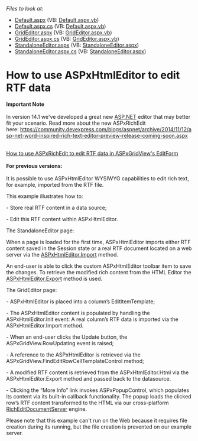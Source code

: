 <!-- default file list -->
*Files to look at*:

* [Default.aspx](./CS/WebSite/Default.aspx) (VB: [Default.aspx.vb](./VB/WebSite/Default.aspx.vb))
* [Default.aspx.cs](./CS/WebSite/Default.aspx.cs) (VB: [Default.aspx.vb](./VB/WebSite/Default.aspx.vb))
* [GridEditor.aspx](./CS/WebSite/GridEditor.aspx) (VB: [GridEditor.aspx.vb](./VB/WebSite/GridEditor.aspx.vb))
* [GridEditor.aspx.cs](./CS/WebSite/GridEditor.aspx.cs) (VB: [GridEditor.aspx.vb](./VB/WebSite/GridEditor.aspx.vb))
* [StandaloneEditor.aspx](./CS/WebSite/StandaloneEditor.aspx) (VB: [StandaloneEditor.aspx](./VB/WebSite/StandaloneEditor.aspx))
* [StandaloneEditor.aspx.cs](./CS/WebSite/StandaloneEditor.aspx.cs) (VB: [StandaloneEditor.aspx](./VB/WebSite/StandaloneEditor.aspx))
<!-- default file list end -->
# How to use ASPxHtmlEditor to edit RTF data


<p><strong>Important Note</strong><br /><br />In version 14.1 we've developed a great new <a href="http://ASP.NET">ASP.NET</a> editor that may better fit your scenario. Read more about the new ASPxRichEdit here: <a href="https://community.devexpress.com/blogs/aspnet/archive/2014/11/12/asp-net-word-inspired-rich-text-editor-preview-release-coming-soon.aspx">https://community.devexpress.com/blogs/aspnet/archive/2014/11/12/asp-net-word-inspired-rich-text-editor-preview-release-coming-soon.aspx</a></p>
<p><br /><a href="https://www.devexpress.com/Support/Center/p/T260978">How to use ASPxRichEdit to edit RTF data in ASPxGridView's EditForm</a><br /><br /><strong>For previous versions:</strong><br /><br />It is possible to use ASPxHtmlEditor WYSIWYG capabilities to edit rich text, for example, imported from the RTF file.</p>
<p>This example illustrates how to:</p>
<p>- Store real RTF content in a data source;</p>
<p>- Edit this RTF content within ASPxHtmlEditor.</p>
<p>The StandaloneEditor page:</p>
<p>When a page is loaded for the first time, ASPxHtmlEditor imports either RTF content saved in the Session state or a real RTF document located on a web server via the <a href="http://documentation.devexpress.com/#AspNet/DevExpressWebASPxHtmlEditorASPxHtmlEditor_Importtopic"><u>ASPxHtmlEditor.Import</u></a> method.</p>
<p>An end-user is able to click the custom ASPxHtmlEditor toolbar item to save the changes. To retrieve the modified rich content from the HTML Editor the <a href="http://documentation.devexpress.com/#AspNet/DevExpressWebASPxHtmlEditorASPxHtmlEditor_Exporttopic"><u>ASPxHtmlEditor.Export</u></a> method is used.</p>
<p>The GridEditor page:</p>
<p>- ASPxHtmlEditor is placed into a column’s EditItemTemplate;</p>
<p>- The ASPxHtmlEditor content is populated by handling the ASPxHtmlEditor.Init event: A real column’s RTF data is imported via the ASPxHtmlEditor.Import method.</p>
<p>- When an end-user clicks the Update button, the ASPxGridView.RowUpdating event is raised;</p>
<p>- A reference to the ASPxHtmlEditor is retrieved via the ASPxGridView.FindEditRowCellTemplateControl method;</p>
<p>- A modified RTF content is retrieved from the ASPxHtmlEditor.Html via the ASPxHtmlEditor.Export method and passed back to the datasource.</p>
<p>- Clicking the “More Info” link invokes ASPxPopupControl, which populates its content via its built-in callback functionality. The popup loads the clicked row’s RTF content transformed to the HTML via our cross-platform <a href="http://help.devexpress.com/#DocumentServer/CustomDocument15097"><u>RichEditDocumentServer</u></a> engine.</p>
<p>Please note that this example can't run on the Web because it requires file creation during its running, but the file creation is prevented on our example server.</p>

<br/>


